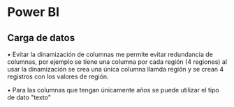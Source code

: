 # Power BI

## Carga de datos

• Evitar la dinamización de columnas me permite evitar redundancia de columnas, por ejemplo se tiene una columna por cada región (4 regiones) al usar la dinamización se crea una única columna llamda región y se crean 4 registros con los valores de región.

• Para las columnas que tengan únicamente años se puede utilizar el tipo de dato "texto"
